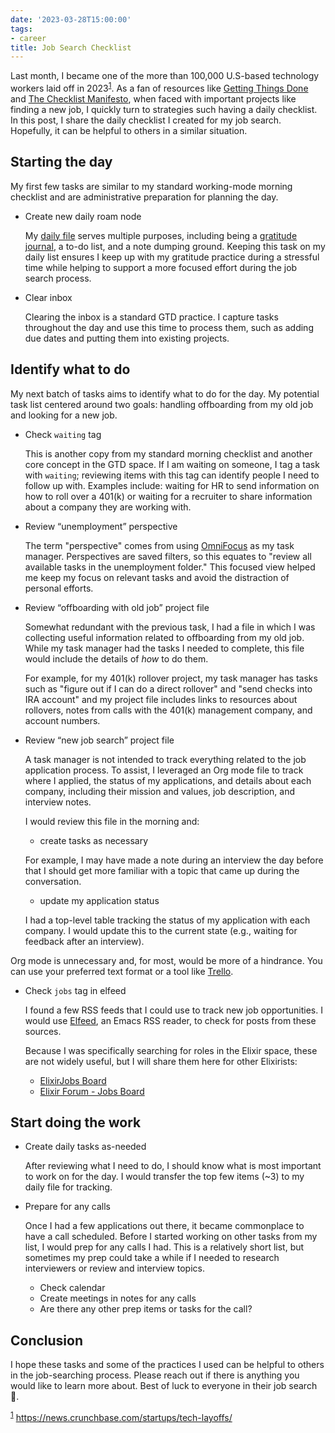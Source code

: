 ```yaml
---
date: '2023-03-28T15:00:00'
tags:
- career
title: Job Search Checklist
---
```


Last month, I became one of the more than 100,000 U.S-based technology workers laid off in 2023<sup><a id="fnr.1" class="footref" href="#fn.1" role="doc-backlink">1</a></sup>. As a fan of resources like [Getting Things Done](https://www.goodreads.com/book/show/1633.Getting_Things_Done) and [The Checklist Manifesto](https://www.goodreads.com/book/show/6667514-the-checklist-manifesto), when faced with important projects like finding a new job, I quickly turn to strategies such having a daily checklist. In this post, I share the daily checklist I created for my job search. Hopefully, it can be helpful to others in a similar situation.

## Starting the day

My first few tasks are similar to my standard working-mode morning checklist and are administrative preparation for planning the day.

- Create new daily roam node

  My [daily file](https://www.orgroam.com/manual.html#org_002droam_002ddailies) serves multiple purposes, including being a [gratitude journal](/2021/12/2021-gratitude/), a to-do list, and a note dumping ground. Keeping this task on my daily list ensures I keep up with my gratitude practice during a stressful time while helping to support a more focused effort during the job search process.

- Clear inbox

  Clearing the inbox is a standard GTD practice. I capture tasks throughout the day and use this time to process them, such as adding due dates and putting them into existing projects.

## Identify what to do

My next batch of tasks aims to identify what to do for the day. My potential task list centered around two goals: handling offboarding from my old job and looking for a new job.

- Check `waiting` tag

  This is another copy from my standard morning checklist and another core concept in the GTD space. If I am waiting on someone, I tag a task with `waiting`; reviewing items with this tag can identify people I need to follow up with. Examples include: waiting for HR to send information on how to roll over a 401(k) or waiting for a recruiter to share information about a company they are working with.

- Review “unemployment” perspective

  The term "perspective" comes from using [OmniFocus](https://www.omnigroup.com/omnifocus/) as my task manager. Perspectives are saved filters, so this equates to "review all available tasks in the unemployment folder." This focused view helped me keep my focus on relevant tasks and avoid the distraction of personal efforts.

- Review “offboarding with old job” project file

  Somewhat redundant with the previous task, I had a file in which I was collecting useful information related to offboarding from my old job. While my task manager had the tasks I needed to complete, this file would include the details of _how_ to do them.

  For example, for my 401(k) rollover project, my task manager has tasks such as "figure out if I can do a direct rollover" and "send checks into IRA account" and my project file includes links to resources about rollovers, notes from calls with the 401(k) management company, and account numbers.

- Review “new job search” project file

  A task manager is not intended to track everything related to the job application process. To assist, I leveraged an Org mode file to track where I applied, the status of my applications, and details about each company, including their mission and values, job description, and interview notes.

  I would review this file in the morning and:

  - create tasks as necessary

  For example, I may have made a note during an interview the day before that I should get more familiar with a topic that came up during the conversation.

  - update my application status

  I had a top-level table tracking the status of my application with each company. I would update this to the current state (e.g., waiting for feedback after an interview).

Org mode is unnecessary and, for most, would be more of a hindrance. You can use your preferred text format or a tool like [Trello](https://trello.com/).

- Check `jobs` tag in elfeed

  I found a few RSS feeds that I could use to track new job opportunities. I would use [Elfeed](https://github.com/skeeto/elfeed), an Emacs RSS reader, to check for posts from these sources.

  Because I was specifically searching for roles in the Elixir space, these are not widely useful, but I will share them here for other Elixirists:

  - [ElixirJobs Board](https://elixirjobs.net/rss)
  - [Elixir Forum - Jobs Board](https://elixirforum.com/c/work/elixir-jobs/16.rss)

## Start doing the work

- Create daily tasks as-needed

  After reviewing what I need to do, I should know what is most important to work on for the day. I would transfer the top few items (~3) to my daily file for tracking.

- Prepare for any calls

  Once I had a few applications out there, it became commonplace to have a call scheduled. Before I started working on other tasks from my list, I would prep for any calls I had. This is a relatively short list, but sometimes my prep could take a while if I needed to research interviewers or review and interview topics.

  - Check calendar
  - Create meetings in notes for any calls
  - Are there any other prep items or tasks for the call?

## Conclusion

I hope these tasks and some of the practices I used can be helpful to others in the job-searching process. Please reach out if there is anything you would like to learn more about. Best of luck to everyone in their job search 💜.

<sup><a id="fn.1" href="#fnr.1">1</a></sup> <https://news.crunchbase.com/startups/tech-layoffs/>
